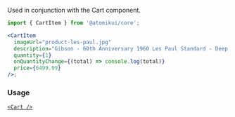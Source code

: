 Used in conjunction with the Cart component.

```jsx
import { CartItem } from '@atomikui/core';

<CartItem
  imageUrl="product-les-paul.jpg"
  description="Gibson - 60th Anniversary 1960 Les Paul Standard - Deep Cherry Sunburst"
  quantity={1}
  onQuantityChange={(total) => console.log(total)}
  price={6499.99}
/>;
```

### Usage

[`<Cart />`](/styleguide/#/Informational/Cart)
